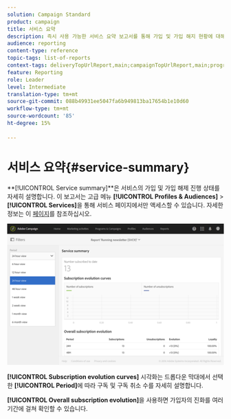```yaml
---
solution: Campaign Standard
product: campaign
title: 서비스 요약
description: 즉시 사용 가능한 서비스 요약 보고서를 통해 가입 및 가입 해지 현황에 대해 살펴볼 수 있습니다.
audience: reporting
content-type: reference
topic-tags: list-of-reports
context-tags: deliveryTopUrlReport,main;campaignTopUrlReport,main;programTopUrlReport,main
feature: Reporting
role: Leader
level: Intermediate
translation-type: tm+mt
source-git-commit: 088b49931ee5047fa6b949813ba17654b1e10d60
workflow-type: tm+mt
source-wordcount: '85'
ht-degree: 15%

---
```



# 서비스 요약{#service-summary}

**[!UICONTROL Service summary]**은 서비스의 가입 및 가입 해제 진행 상태를 자세히 설명합니다.
이 보고서는 고급 메뉴 **[!UICONTROL Profiles & Audiences]** > **[!UICONTROL Services]**&#x200B;을 통해 서비스 페이지에서만 액세스할 수 있습니다. 자세한 정보는 이 [페이지](../../audiences/using/monitoring-subscriptions.md#service-reports)를 참조하십시오.

![](assets/service-summary.png)

**[!UICONTROL Subscription evolution curves]** 시각화는 드롭다운 막대에서 선택한 **[!UICONTROL Period]**&#x200B;에 따라 구독 및 구독 취소 수를 자세히 설명합니다.

**[!UICONTROL Overall subscription evolution]**&#x200B;을 사용하면 가입자의 진화를 여러 기간에 걸쳐 확인할 수 있습니다.
